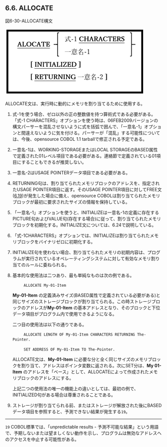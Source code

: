 ## 6.6. ALLOCATE

図6-30-ALLOCATE構文

![Alt text](Image/6-30.png)

ALLOCATE文は、実行時に動的にメモリを割り当てるために使用する。

1. 式-1を使う場合、ゼロ以外の正の整数値を持つ算術式である必要がある。「式-1 CHARACTERS」オプションを使う時は、06FEB2009バージョンの構文パーサーを混乱させないように式を括弧で囲んで、「一意名-1」オプションと間違えないように気を付ける。パーサーが「混乱」する可能性については、今後、opensource COBOL 1.1 tarballで修正される予定である。

2. 一意名-1は、WORKING-STORAGEまたはLOCAL STORAGEのBASED属性で定義された01レベル項目である必要がある。連絡節で定義されている01項目にすることもできるが推奨しない。

3. 一意名-2はUSAGE POINTERデータ項目である必要がある。

4. RETURNING句は、割り当てられたメモリブロックのアドレスを、指定されたUSAGE POINTER項目に返す。そのUSAGE POINTER項目に対してFREE文([6.19](6-19.md))が発生した場合に備え、opensource COBOLは割り当てられたメモリブロックが最初に要求されたサイズの情報を保持している。

5. 「一意名-1」オプションを使うと、INITIALIZEは一意名-1の定義に存在するPICTURE句およびVALUE句(存在する場合)に従って、割り当てられたメモリブロックを初期化する。INITIALIZE文については、6.24で説明している。
6. 「式-1CHARACTERS」オプションでは、INITIALIZEは割り当てられたメモリブロックをバイナリゼロに初期化する。

7. INITIALIZE句を使わない場合、割り当てられたメモリの初期内容は、プログラムが実行されているオペレーティングシステムに対して有効なメモリ割り当てのルールに委ねられる。

8. 基本的な使用法は二つあり、最も単純なものは次の例である。

            ALLOCATE My-01-Item
    
    **My-01-Item** の定義済みサイズ(BASED属性で定義されている必要がある)と同じサイズのストレージブロックが割り当てられる。この時ストレージブロックのアドレスが**My-01-Item** の基本アドレスとなり、そのブロックと下位データ項目がプログラム内で使用できるようになる。
    
    二つ目の使用法は以下の通りである。
    
            ALLOCATE LENGTH OF My-01-Item CHARACTERS RETURNING The-Pointer.
    
            SET ADDRESS OF My-01-Item TO The-Pointer.
    
    ALLOCATE文は、**My-01-Item** に必要な分と全く同じサイズのメモリブロックを割り当て、アドレスはポインタ変数に返される。次にSET分は、**My 01-Item** のアドレスを「ベース」として、ALLOCATEによって作成されたメモリブロックのアドレスにする。
    
    上記二つの使用法の唯一の機能上の違いとしては、最初の例で、INITIALIZED句がある場合は尊重されることである。

9. ストレージが割り当てられる前、またはストレージが解放された後にBASEDデータ項目を参照すると、予測できない結果が発生する`19`。

---
`19` COBOL標準では、「unpredictable results - 予測不可能な結果」という用語で、予期しないまたは望ましくない動作を示し、プログラムは無効なアドレスへのアクセスを中止する可能性がある。
